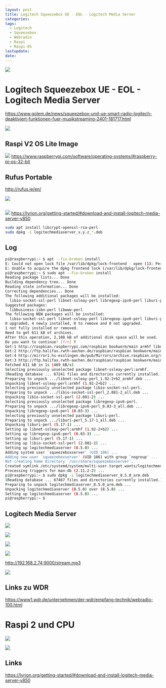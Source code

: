 ```yaml
---
layout: post
title: Logitech Squeezebox UE - EOL - Logitech Media Server
categories: 
tags:
  - Logitech
  - Squeezebox
  - Webradio
  - Raspi
  - Raspi-OS
lastupdate: 
date:
---
```

![](../pics/2024-04-05_raspi-logitech-media-server_image_1.png)
# Logitech Squeezebox UE - EOL - Logitech Media Server 

https://www.golem.de/news/squeezebox-und-ue-smart-radio-logitech-deaktiviert-funktionen-fuer-musikstreaming-2401-181717.html

![](../pics/2024-04-05_raspi-logitech-media-server_image_2.png)

## Raspi V2 OS Lite Image 
![](../pics/2024-04-05_raspi-logitech-media-server_image_3.png)
https://www.raspberrypi.com/software/operating-systems/#raspberry-pi-os-32-bit
## Rufus Portable 

http://rufus.ie/en/

![](../pics/2024-04-05_raspi-logitech-media-server_image_4.png)
## 
![](../pics/2024-04-05_raspi-logitech-media-server_image_5.png)
https://lyrion.org/getting-started/#download-and-install-logitech-media-server-v850

```bash 
sudo apt install libcrypt-openssl-rsa-perl
sudo dpkg -i logitechmediaserver_x.y.z_*.deb
```

## Log


``` bash 
pi@raspberrypi:~ $ apt --fix-broken install
E: Could not open lock file /var/lib/dpkg/lock-frontend - open (13: Permission denied)
E: Unable to acquire the dpkg frontend lock (/var/lib/dpkg/lock-frontend), are you root?
pi@raspberrypi:~ $ sudo apt --fix-broken install
Reading package lists... Done
Building dependency tree... Done
Reading state information... Done
Correcting dependencies... Done
The following additional packages will be installed:
  libio-socket-ssl-perl libnet-ssleay-perl libregexp-ipv6-perl liburi-perl
Suggested packages:
  libbusiness-isbn-perl libwww-perl
The following NEW packages will be installed:
  libio-socket-ssl-perl libnet-ssleay-perl libregexp-ipv6-perl liburi-perl
0 upgraded, 4 newly installed, 0 to remove and 0 not upgraded.
1 not fully installed or removed.
Need to get 611 kB of archives.
After this operation, 2,108 kB of additional disk space will be used.
Do you want to continue? [Y/n] Y
Get:1 http://raspbian.raspberrypi.com/raspbian bookworm/main armhf libnet-ssleay-perl armhf 1.92-2+b2 [297 kB]
Get:2 http://ftp.halifax.rwth-aachen.de/raspbian/raspbian bookworm/main armhf libio-socket-ssl-perl all 2.081-2 [219 kB]
Get:4 http://mirror1.hs-esslingen.de/pub/Mirrors/archive.raspbian.org/raspbian bookworm/main armhf liburi-perl all 5.17-1 [90.4 kB]
Get:3 http://ftp.halifax.rwth-aachen.de/raspbian/raspbian bookworm/main armhf libregexp-ipv6-perl all 0.03-3 [5,212 B]
Fetched 611 kB in 1s (469 kB/s)                
Selecting previously unselected package libnet-ssleay-perl:armhf.
(Reading database ... 67241 files and directories currently installed.)
Preparing to unpack .../libnet-ssleay-perl_1.92-2+b2_armhf.deb ...
Unpacking libnet-ssleay-perl:armhf (1.92-2+b2) ...
Selecting previously unselected package libio-socket-ssl-perl.
Preparing to unpack .../libio-socket-ssl-perl_2.081-2_all.deb ...
Unpacking libio-socket-ssl-perl (2.081-2) ...
Selecting previously unselected package libregexp-ipv6-perl.
Preparing to unpack .../libregexp-ipv6-perl_0.03-3_all.deb ...
Unpacking libregexp-ipv6-perl (0.03-3) ...
Selecting previously unselected package liburi-perl.
Preparing to unpack .../liburi-perl_5.17-1_all.deb ...
Unpacking liburi-perl (5.17-1) ...
Setting up libnet-ssleay-perl:armhf (1.92-2+b2) ...
Setting up libregexp-ipv6-perl (0.03-3) ...
Setting up liburi-perl (5.17-1) ...
Setting up libio-socket-ssl-perl (2.081-2) ...
Setting up logitechmediaserver (8.5.0) ...
Adding system user `squeezeboxserver' (UID 106) ...
Adding new user `squeezeboxserver' (UID 106) with group `nogroup' ...
Not creating home directory `/usr/share/squeezeboxserver'.
Created symlink /etc/systemd/system/multi-user.target.wants/logitechmediaserver.service → /lib/systemd/system/logitechmediaserver.service.
Processing triggers for man-db (2.11.2-2) ...
pi@raspberrypi:~ $ sudo dpkg -i logitechmediaserver_8.5.0_arm.deb 
(Reading database ... 67467 files and directories currently installed.)
Preparing to unpack logitechmediaserver_8.5.0_arm.deb ...
Unpacking logitechmediaserver (8.5.0) over (8.5.0) ...
Setting up logitechmediaserver (8.5.0) ...
pi@raspberrypi:~ $ 
```

## Logitech Media Server 

![](../pics/2024-04-05_raspi-logitech-media-server_image_6.png)

![](../pics/2024-04-05_raspi-logitech-media-server_image_7.png)

![](../pics/2024-04-05_raspi-logitech-media-server_image_8.png)

![](../pics/2024-04-05_raspi-logitech-media-server_image_9.png)

http://192.168.2.74:9000/stream.mp3

![](../pics/2024-04-05_raspi-logitech-media-server_image_10.png)

## Links zu WDR

https://www1.wdr.de/unternehmen/der-wdr/empfang-technik/webradio-100.html

# Raspi 2 und CPU 
![](../pics/2024-04-05_raspi-logitech-media-server_image_11.png)

![](../pics/2024-04-05_raspi-logitech-media-server_image_12.png)
## Links

https://lyrion.org/getting-started/#download-and-install-logitech-media-server-v850
